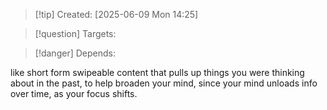 
>[!tip] Created: [2025-06-09 Mon 14:25]

>[!question] Targets: 

>[!danger] Depends: 

like short form swipeable content that pulls up things you were thinking about in the past, to help broaden your mind, since your mind unloads info over time, as your focus shifts.
